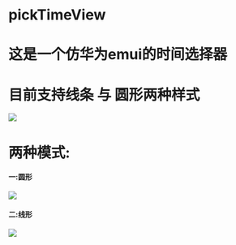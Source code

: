 # pickTimeView
# 这是一个仿华为emui的时间选择器
# 目前支持线条 与 圆形两种样式

![]([pickTimeView/img/46RMF5CW}%BIFR310[6KYEY.png])

# 两种模式:
#### 一:圆形
![]([https://github.com/Jlanglang/pickTimeView/blob/master/img/round.png?raw=true])

#### 二:线形
![]([https://github.com/Jlanglang/pickTimeView/blob/master/img/line.png?raw=true])